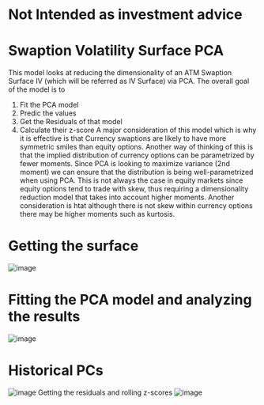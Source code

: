 # Not Intended as investment advice
# Swaption Volatility Surface PCA
This model looks at reducing the dimensionality of an ATM Swaption Surface IV (which will be referred as IV Surface) via PCA. The overall goal of the model is to 
1. Fit the PCA model
2. Predic the values
3. Get the Residuals of that model
4. Calculate their z-score
A major consideration of this model which is why it is effective is that Currency swaptions are likely to have more symmetric smiles than equity options. Another way of thinking of this is that the implied distribution of currency options can be parametrized by fewer moments. Since PCA is looking to maximize variance (2nd moment) we can ensure that the distribution is being well-parametrized when using PCA. This is not always the case in equity markets since equity options tend to trade with skew, thus requiring a dimensionality reduction model that takes into account higher moments. Another consideration is htat although there is not skew within currency options there may be higher moments such as kurtosis. 

# Getting the surface
![image](https://github.com/diegodalvarez/SwaptionVolPCASurface/assets/48641554/be34985f-279f-4278-8b88-ef69367236a4)
# Fitting the PCA model and analyzing the results
![image](https://github.com/diegodalvarez/SwaptionVolPCASurface/assets/48641554/9a173701-a213-47d9-a43e-6ecd3ef2935a)
# Historical PCs
![image](https://github.com/diegodalvarez/SwaptionVolPCASurface/assets/48641554/d5f7d1b4-07e6-456a-aa5e-99b68a51de5b)
Getting the residuals and rolling z-scores
![image](https://github.com/diegodalvarez/SwaptionVolPCASurface/assets/48641554/91cd5f37-c482-4eeb-b21d-f3546e6a51dd)
